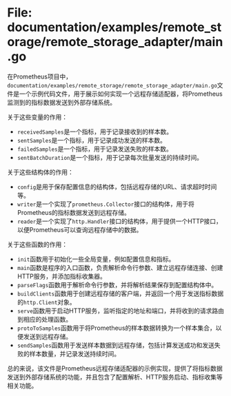 # File: documentation/examples/remote_storage/remote_storage_adapter/main.go

在Prometheus项目中，`documentation/examples/remote_storage/remote_storage_adapter/main.go`文件是一个示例代码文件，用于展示如何实现一个远程存储适配器，将Prometheus监测到的指标数据发送到外部存储系统。

关于这些变量的作用：

- `receivedSamples`是一个指标，用于记录接收到的样本数。
- `sentSamples`是一个指标，用于记录成功发送的样本数。
- `failedSamples`是一个指标，用于记录发送失败的样本数。
- `sentBatchDuration`是一个指标，用于记录每次批量发送的持续时间。

关于这些结构体的作用：

- `config`是用于保存配置信息的结构体，包括远程存储的URL、请求超时时间等。
- `writer`是一个实现了`prometheus.Collector`接口的结构体，用于将Prometheus的指标数据发送到远程存储。
- `reader`是一个实现了`http.Handler`接口的结构体，用于提供一个HTTP接口，以便Prometheus可以查询远程存储中的数据。

关于这些函数的作用：

- `init`函数用于初始化一些全局变量，例如配置信息和指标。
- `main`函数是程序的入口函数，负责解析命令行参数、建立远程存储连接、创建HTTP服务，并添加指标收集器。
- `parseFlags`函数用于解析命令行参数，并将解析结果保存到配置结构体中。
- `buildClients`函数用于创建远程存储的客户端，并返回一个用于发送指标数据的`http.Client`对象。
- `serve`函数用于启动HTTP服务，监听指定的地址和端口，并将收到的请求路由到相应的处理函数。
- `protoToSamples`函数用于将Prometheus的样本数据转换为一个样本集合，以便发送到远程存储。
- `sendSamples`函数用于发送样本数据到远程存储，包括计算发送成功和发送失败的样本数量，并记录发送持续时间。

总的来说，该文件是Prometheus远程存储适配器的示例实现，提供了将指标数据发送到外部存储系统的功能，并且包含了配置解析、HTTP服务启动、指标收集等相关功能。

